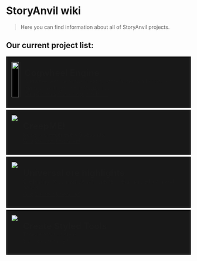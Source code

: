 # StoryAnvil wiki

> Here you can find information about all of StoryAnvil projects.

## Our current project list:

<div>
    <div style="width: 100%; background: rgb(24, 24, 24); padding: 15px; display: flex; box-sizing: border-box; margin-bottom: 5px;">
        <div style="aspect-ratio: 1/1; max-width: 96px; max-height: 96px; flex-grow: 1;">
            <img src="https://cdn.modrinth.com/data/ia1pwS2X/2f1049f0d0f78532637305e1b6bc3156452c6036_96.webp" style="background: black; width: 100%; height: 100%;">
        </div>
        <div style="margin: 15px; height: fit-content;">
            <b style="font-size: x-large;">Cogwheel Engine</b>
            <br>
            Cogwheel engine allows creating story based modpacks and maps by writing code in CogScript.
            <br>
            <a href="https://storyanvil.github.io/page?wiki=projects/cogwheel/home">Wiki</a>
            <a href="https://github.com/StoryAnvil/Cogwheel-Engine">Sources</a>
            <a href="https://www.curseforge.com/minecraft/mc-mods/cogwheel-engine">Curseforge</a>
            <a href="https://modrinth.com/mod/cogwheel-engine">Modrinth</a>
        </div>
    </div>
    <div style="width: 100%; background: rgb(24, 24, 24); padding: 15px; display: flex; box-sizing: border-box; margin-bottom: 5px;">
        <img src="https://cdn.modrinth.com/data/zGOnpakx/c245dc5a436330001fc3e8cf47939ad06df502ed_96.webp" style="max-width: 96px; max-height: 96px;">
        <div style="margin: 15px;">
            <b style="font-size: x-large;">CreepME!</b>
            <br>
            Spawns creeper every 5 seconds!
            <br>
            <a href="https://storyanvil.github.io/page?wiki=projects/creepME">Wiki</a>
            <a href="https://storyanvil.github.io/page?blog=RP_DP_Sources">Sources</a>
            <a href="https://storyanvil.github.io/?downloadid=creepme">Download</a>
        </div>
    </div>
    <div style="width: 100%; background: rgb(24, 24, 24); padding: 15px; display: flex; box-sizing: border-box; margin-bottom: 5px;">
        <img src="https://media.forgecdn.net/avatars/thumbnails/1115/368/256/256/638669291250412900.png" style="max-width: 96px; max-height: 96px;">
        <div style="margin: 15px;">
            <b style="font-size: x-large;">Universal ore highlights</b>
            <br>
            Ore highlights compatible with create, mekanism, ad astra and others
            <br>
            <a href="https://storyanvil.github.io/page?wiki=projects/oreHighlighter">Wiki</a>
            <a href="https://storyanvil.github.io/page?blog=RP_DP_Sources">Sources</a>
            <a href="https://storyanvil.github.io/?downloadid=orehighligher">Download</a>
        </div>
    </div>
    <div style="width: 100%; background: rgb(24, 24, 24); padding: 15px; display: flex; box-sizing: border-box; margin-bottom: 5px;">
        <img src="https://media.forgecdn.net/avatars/thumbnails/1125/37/256/256/638682248498745158.png" style="max-width: 96px; max-height: 96px;">
        <div style="margin: 15px;">
            <b style="font-size: x-large;">Create Styled Tools</b>
            <br>
            Tools in create's style
            <br>
            <a href="https://storyanvil.github.io/page?blog=RP_DP_Sources">Sources</a>
            <a href="https://storyanvil.github.io/?downloadid=createtools">Download</a>
        </div>
    </div>
</div>
